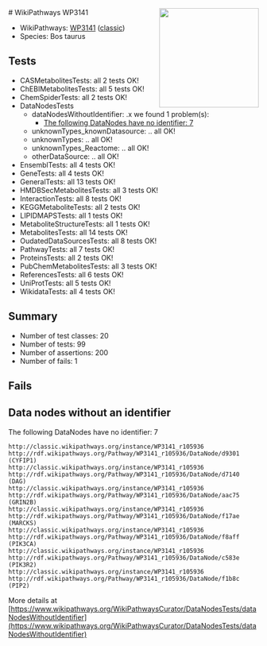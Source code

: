 <img style="float: right; width: 200px" src="https://upload.wikimedia.org/wikipedia/commons/thumb/8/83/Wplogo_with_text_500.png/640px-Wplogo_with_text_500.png" />
# WikiPathways WP3141

* WikiPathways: [WP3141](https://wikipathways.org/pathways/WP3141) ([classic](https://classic.wikipathways.org/instance/WP3141))
* Species: Bos taurus
## Tests
* CASMetabolitesTests: all 2 tests OK!
* ChEBIMetabolitesTests: all 5 tests OK!
* ChemSpiderTests: all 2 tests OK!
* DataNodesTests
    * dataNodesWithoutIdentifier: .x we found 1 problem(s):
        * [The following DataNodes have no identifier: 7](#d2d32fa6)
    * unknownTypes_knownDatasource: .. all OK!
    * unknownTypes: .. all OK!
    * unknownTypes_Reactome: .. all OK!
    * otherDataSource: .. all OK!
* EnsemblTests: all 4 tests OK!
* GeneTests: all 4 tests OK!
* GeneralTests: all 13 tests OK!
* HMDBSecMetabolitesTests: all 3 tests OK!
* InteractionTests: all 8 tests OK!
* KEGGMetaboliteTests: all 2 tests OK!
* LIPIDMAPSTests: all 1 tests OK!
* MetaboliteStructureTests: all 1 tests OK!
* MetabolitesTests: all 14 tests OK!
* OudatedDataSourcesTests: all 8 tests OK!
* PathwayTests: all 7 tests OK!
* ProteinsTests: all 2 tests OK!
* PubChemMetabolitesTests: all 3 tests OK!
* ReferencesTests: all 6 tests OK!
* UniProtTests: all 5 tests OK!
* WikidataTests: all 4 tests OK!


## Summary

* Number of test classes: 20
* Number of tests: 99
* Number of assertions: 200
* Number of fails: 1

## Fails

<a name="d2d32fa6" />

## Data nodes without an identifier

The following DataNodes have no identifier: 7
```
http://classic.wikipathways.org/instance/WP3141_r105936 http://rdf.wikipathways.org/Pathway/WP3141_r105936/DataNode/d9301 (CYFIP1)
http://classic.wikipathways.org/instance/WP3141_r105936 http://rdf.wikipathways.org/Pathway/WP3141_r105936/DataNode/d7140 (DAG)
http://classic.wikipathways.org/instance/WP3141_r105936 http://rdf.wikipathways.org/Pathway/WP3141_r105936/DataNode/aac75 (GRIN2B)
http://classic.wikipathways.org/instance/WP3141_r105936 http://rdf.wikipathways.org/Pathway/WP3141_r105936/DataNode/f17ae (MARCKS)
http://classic.wikipathways.org/instance/WP3141_r105936 http://rdf.wikipathways.org/Pathway/WP3141_r105936/DataNode/f8aff (PIK3CA)
http://classic.wikipathways.org/instance/WP3141_r105936 http://rdf.wikipathways.org/Pathway/WP3141_r105936/DataNode/c583e (PIK3R2)
http://classic.wikipathways.org/instance/WP3141_r105936 http://rdf.wikipathways.org/Pathway/WP3141_r105936/DataNode/f1b8c (PIP2)
```

More details at [https://www.wikipathways.org/WikiPathwaysCurator/DataNodesTests/dataNodesWithoutIdentifier](https://www.wikipathways.org/WikiPathwaysCurator/DataNodesTests/dataNodesWithoutIdentifier)

